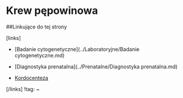 # Krew pępowinowa





##Linkujące do tej strony

[links]

- [Badanie cytogenetyczne](../Laboratoryjne/Badanie cytogenetyczne.md)

- [Diagnostyka prenatalna](../Prenatalne/Diagnostyka prenatalna.md)

- [Kordocenteza](../Prenatalne/Kordocenteza.md)


[/links]
!tag:
~

